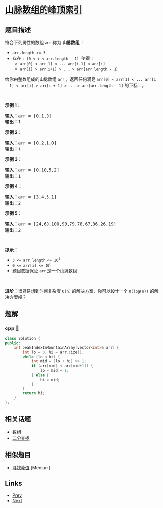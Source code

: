 
# [山脉数组的峰顶索引](https://leetcode-cn.com/problems/peak-index-in-a-mountain-array)

## 题目描述

符合下列属性的数组 <code>arr</code> 称为 <strong>山脉数组</strong> ：
<ul>
	<li><code>arr.length >= 3</code></li>
	<li>存在 <code>i</code>（<code>0 < i < arr.length - 1</code>）使得：
	<ul>
		<li><code>arr[0] < arr[1] < ... arr[i-1] < arr[i] </code></li>
		<li><code>arr[i] > arr[i+1] > ... > arr[arr.length - 1]</code></li>
	</ul>
	</li>
</ul>

<p>给你由整数组成的山脉数组 <code>arr</code> ，返回任何满足 <code>arr[0] < arr[1] < ... arr[i - 1] < arr[i] > arr[i + 1] > ... > arr[arr.length - 1]</code> 的下标 <code>i</code> 。</p>

<p> </p>

<p><strong>示例 1：</strong></p>

<pre>
<strong>输入：</strong>arr = [0,1,0]
<strong>输出：</strong>1
</pre>

<p><strong>示例 2：</strong></p>

<pre>
<strong>输入：</strong>arr = [0,2,1,0]
<strong>输出：</strong>1
</pre>

<p><strong>示例 3：</strong></p>

<pre>
<strong>输入：</strong>arr = [0,10,5,2]
<strong>输出：</strong>1
</pre>

<p><strong>示例 4：</strong></p>

<pre>
<strong>输入：</strong>arr = [3,4,5,1]
<strong>输出：</strong>2
</pre>

<p><strong>示例 5：</strong></p>

<pre>
<strong>输入：</strong>arr = [24,69,100,99,79,78,67,36,26,19]
<strong>输出：</strong>2
</pre>

<p> </p>

<p><strong>提示：</strong></p>

<ul>
	<li><code>3 <= arr.length <= 10<sup>4</sup></code></li>
	<li><code>0 <= arr[i] <= 10<sup>6</sup></code></li>
	<li>题目数据保证 <code>arr</code> 是一个山脉数组</li>
</ul>

<p> </p>

<p><strong>进阶：</strong>很容易想到时间复杂度 <code>O(n)</code> 的解决方案，你可以设计一个 <code>O(log(n))</code> 的解决方案吗？</p>


## 题解

### cpp [🔗](peak-index-in-a-mountain-array.cpp) 
```cpp
class Solution {
public:
    int peakIndexInMountainArray(vector<int>& arr) {
        int lo = 0, hi = arr.size();
        while (lo < hi) {
            int mid = (lo + hi) >> 1;
            if (arr[mid] < arr[mid+1]) {
                lo = mid + 1;
            } else {
                hi = mid;
            }
        }
        return hi;
    }
};
```


## 相关话题

- [数组](https://leetcode-cn.com/tag/array) 
- [二分查找](https://leetcode-cn.com/tag/binary-search) 


## 相似题目

- [寻找峰值](../find-peak-element/README.md)  [Medium] 


## Links

- [Prev](../flipping-an-image/README.md) 
- [Next](../lemonade-change/README.md) 

